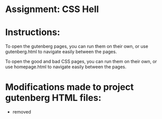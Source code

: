 Assignment: CSS Hell
====================

Instructions:
=============
To open the gutenberg pages, you can run them on their own, or use
gutenberg.html to navigate easily between the pages.

To open the good and bad CSS pages, you can run them on their own, 
or use homepage.html to navigate easily between the pages.

Modifications made to project gutenberg HTML files:
===================================================
* removed <style> tag
* added <link> tag to reference gutenberg.css
* added <link> tags to reference font familys



MoveUpDown animation includes code borrowed from https://stackoverflow.com/questions/35990445/how-to-move-a-div-up-and-down-infinitely-in-css3

License/Copyright
=================

Textual content is copyright Jesse Grywacheski (C) 2022 under the CC-BY-SA
4.0 unported license. Attribution should be a hyperlink to the
repository and (C) 2022 Jesse Grywacheski visibile in the text.

Code is licensed under the Apache 2.0 license.


